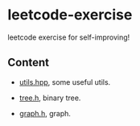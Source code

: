 # leetcode-exercise

leetcode exercise for self-improving!

## Content

* [utils.hpp](include/utils.hpp), some useful utils.

* [tree.h](include/tree.h), binary tree.

* [graph.h](include/graph.h), graph.

